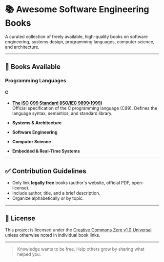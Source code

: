 # 📚 Awesome Software Engineering Books

A curated collection of freely available, high-quality books on software engineering, systems design, programming languages, computer science, and architecture.

---

## 📘 Books Available

### Programming Languages

#### C
- **[The ISO C99 Standard (ISO/IEC 9899:1999)](https://www.dii.uchile.cl/~daespino/files/Iso_C_1999_definition.pdf?utm_source=chatgpt.com)**  
  Official specification of the C programming language (C99). Defines the language syntax, semantics, and standard library.


- **Systems & Architecture**


- **Software Engineering**
 

- **Computer Science**
 

- **Embedded & Real-Time Systems**

---

## ✅ Contribution Guidelines

- Only link **legally free** books (author's website, official PDF, open-license).
- Include author, title, and a brief description.
- Organize alphabetically or by topic.

---

## 📖 License

This project is licensed under the [Creative Commons Zero v1.0 Universal](LICENSE) unless otherwise noted in individual book links.

---

> Knowledge wants to be free. Help others grow by sharing what helped you.
